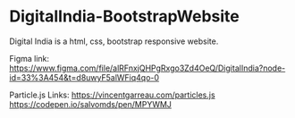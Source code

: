 # DigitalIndia-BootstrapWebsite
Digital India is a html, css, bootstrap responsive website.

Figma link: 
https://www.figma.com/file/alRFnxjQHPgRxgo3Zd4OeQ/DigitalIndia?node-id=33%3A454&t=d8uwyF5alWFiq4qo-0

Particle.js Links:
https://vincentgarreau.com/particles.js
https://codepen.io/salvomds/pen/MPYWMJ